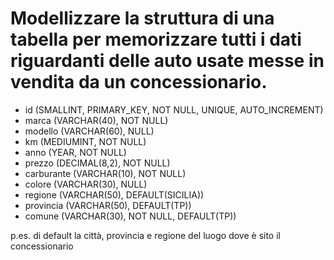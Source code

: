 # Modellizzare la struttura di una tabella per memorizzare tutti i dati riguardanti delle auto usate messe in vendita da un concessionario.

- id (SMALLINT, PRIMARY_KEY, NOT NULL, UNIQUE, AUTO_INCREMENT)
- marca (VARCHAR(40), NOT NULL)
- modello (VARCHAR(60), NULL)
- km (MEDIUMINT, NOT NULL)
- anno (YEAR, NOT NULL)
- prezzo (DECIMAL(8,2), NOT NULL) <!-- 999.999,99 -->
- carburante (VARCHAR(10), NOT NULL)
- colore (VARCHAR(30), NULL)
- regione (VARCHAR(50), DEFAULT(SICILIA))
- provincia (VARCHAR(50), DEFAULT(TP))
- comune (VARCHAR(30), NOT NULL, DEFAULT(TP))

p.es. di default la città, provincia e regione del luogo dove è sito il concessionario
